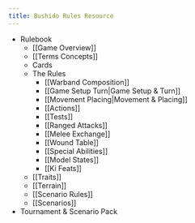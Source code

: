 ```yaml
---
title: Bushido Rules Resource
---
```

- Rulebook
	- [[Game Overview]]
	- [[Terms Concepts]]
	- Cards
	- The Rules
		- [[Warband Composition]]
		- [[Game Setup Turn|Game Setup & Turn]]
		- [[Movement Placing|Movement & Placing]]
		- [[Actions]]
		- [[Tests]]
		- [[Ranged Attacks]]
		- [[Melee Exchange]]
		- [[Wound Table]]
		- [[Special Abilities]]
		- [[Model States]]
		- [[Ki Feats]]
	- [[Traits]]
	- [[Terrain]]
	- [[Scenario Rules]]
	- [[Scenarios]]
- Tournament & Scenario Pack